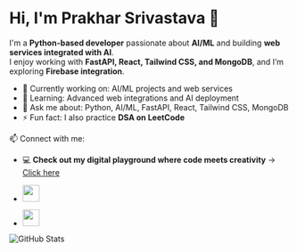 # Hi, I'm Prakhar Srivastava 👋

I'm a **Python-based developer** passionate about **AI/ML** and building **web services integrated with AI**.  
I enjoy working with **FastAPI, React, Tailwind CSS, and MongoDB**, and I’m exploring **Firebase integration**.

- 🔭 Currently working on: AI/ML projects and web services  
- 🌱 Learning: Advanced web integrations and AI deployment  
- 💬 Ask me about: Python, AI/ML, FastAPI, React, Tailwind CSS, MongoDB  
- ⚡ Fun fact: I also practice **DSA on LeetCode**  

📫 Connect with me:  
- 💻 **Check out my digital playground where code meets creativity** → [Click here](https://portfolio-six-fawn-3q5nmgvo8d.vercel.app/)  
- [<img src="https://cdn-icons-png.flaticon.com/512/174/174857.png" width="30"/>](https://www.linkedin.com/in/prakhar-srivastava-58bb85303/)  

- [<img src="https://upload.wikimedia.org/wikipedia/commons/1/19/LeetCode_logo_black.png" width="30"/>](https://leetcode.com/u/Prakhar_Logics/)

![GitHub Stats](https://github-readme-stats.vercel.app/api?username=TechNinja-dev&show_icons=true&theme=radical)

